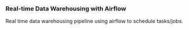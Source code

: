 ### Real-time Data Warehousing with Airflow

Real time data warehousing pipeline using airflow to schedule tasks/jobs.
